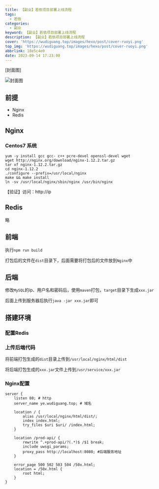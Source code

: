 ```yaml
---
title: 【副业】若依项目部署上线流程
tags:
  - 若依
categories:
  - 副业
keyword: 【副业】若依项目部署上线流程
description: 【副业】若依项目部署上线流程
cover: 'https://wudiguang.top/images/hexo/post/cover-ruoyi.png'
top_img: 'https://wudiguang.top/images/hexo/post/cover-ruoyi.png'
abbrlink: 18e5c4e0
date: 2023-09-14 17:23:00
---
```


[封面图]

![封面图](https://wudiguang.top/images/hexo/post/cover-ruoyi.png)

## 前提

* Nginx
* Redis

## Nginx

### Centos7 系统

```shell
yum -y install gcc gcc- c++ pcre-devel openssl-devel wget
wget http://nginx.org/download/nginx-1.12.2.tar.gz  
tar xf nginx-1.12.2.tar.gz 
cd nginx-1.12.2
./configure --prefix=/usr/local/nginx
make && make install
ln -sv /usr/local/nginx/sbin/nginx /usr/bin/nginx
```

【验证】访问：http://ip

## Redis

略

## 前端

执行`npm run build`

打包后的文件在`dist`目录下，后面需要将打包后的文件放到`Nginx`中

## 后端

修改`MySQL`的ip、用户名和密码后，使用`maven`打包，`target`目录下生成`xxx.jar`

后面上传到服务器后执行`java -jar xxx.jar`即可

## 搭建环境

### 配置Redis

### 上传后端代码

将前端打包生成的`dist`目录上传到`/usr/local/nginx/html/dist`

将后端打包生成的`xxx.jar`文件上传到`/usr/service/xxx.jar`

### Nginx配置

```nginx
server {
    listen 80; # http
    server_name ye.wudiguang.top; # 域名

    location / {
        alias /usr/local/nginx/html/dist/;
        index index.html;
        try_files $uri $uri/ /index.html;
    }

    location /prod-api/ {
        rewrite ^.+prod-api/?(.*)$ /$1 break;
        include uwsgi_params;
        proxy_pass http://localhost:8080; #后端服务地址
    }

    error_page 500 502 503 504 /50x.html;
    location = /50x.html {
        root html;
    }
}
```
